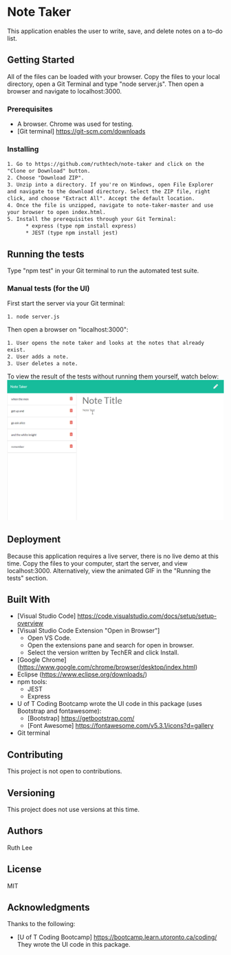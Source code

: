 # Note Taker
 This application enables the user to write, save, and delete notes on a to-do list.

## Getting Started
All of the files can be loaded with your browser. Copy the files to your local directory, open a Git Terminal and type "node server.js". Then open a browser and navigate to localhost:3000.

### Prerequisites
   * A browser. Chrome was used for testing. 
   * [Git terminal] https://git-scm.com/downloads

### Installing
    1. Go to https://github.com/ruthtech/note-taker and click on the "Clone or Download" button. 
    2. Choose "Download ZIP". 
    3. Unzip into a directory. If you're on Windows, open File Explorer and navigate to the download directory. Select the ZIP file, right click, and choose "Extract All". Accept the default location.
    4. Once the file is unzipped, navigate to note-taker-master and use your browser to open index.html.
    5. Install the prerequisites through your Git Terminal:
          * express (type npm install express)
          * JEST (type npm install jest)


## Running the tests
Type "npm test" in your Git terminal to run the automated test suite. 

### Manual tests (for the UI)
First start the server via your Git terminal:

    1. node server.js

Then open a browser on "localhost:3000":

    1. User opens the note taker and looks at the notes that already exist.
    2. User adds a note.
    3. User deletes a note.

To view the result of the tests without running them yourself, watch below:
![./note-taker.gif](./note-taker.gif)

## Deployment
Because this application requires a live server, there is no live demo at this time. Copy the files to your computer, start the server, and view localhost:3000. Alternatively, view the animated GIF in the "Running the tests" section.

## Built With
* [Visual Studio Code] https://code.visualstudio.com/docs/setup/setup-overview
* [Visual Studio Code Extension "Open in Browser"] 
    * Open VS Code.
    * Open the extensions pane and search for open in browser.
    * Select the version written by TechER and click Install.
* [Google Chrome] (https://www.google.com/chrome/browser/desktop/index.html)
* Eclipse (https://www.eclipse.org/downloads/)
* npm tools:
     * JEST
     * Express
* U of T Coding Bootcamp wrote the UI code in this package (uses Bootstrap and fontawesome):
     * [Bootstrap] https://getbootstrap.com/
     * [Font Awesome] https://fontawesome.com/v5.3.1/icons?d=gallery
* Git terminal

## Contributing
This project is not open to contributions.

## Versioning
This project does not use versions at this time. 

## Authors
Ruth Lee

## License
MIT

## Acknowledgments
Thanks to the following:
* [U of T Coding Bootcamp] https://bootcamp.learn.utoronto.ca/coding/  They wrote the UI code in this package.




